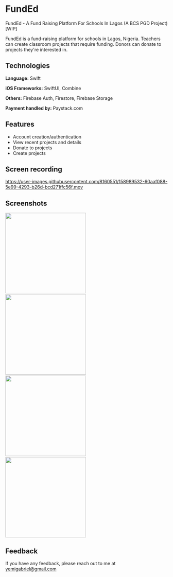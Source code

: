 # FundEd
FundEd - A Fund Raising Platform For Schools In Lagos (A BCS PGD Project) [WIP]

FundEd is a fund-raising platform for schools in Lagos, Nigeria. Teachers can create classroom projects that require funding. Donors can donate to projects they're interested in.



## Technologies

**Language:** Swift

**iOS Frameworks:** SwiftUI, Combine

**Others:** Firebase Auth, Firestore, Firebase Storage

**Payment handled by:** Paystack.com



## Features

- Account creation/authentication
- View recent projects and details
- Donate to projects
- Create projects



## Screen recording

https://user-images.githubusercontent.com/8160551/158989532-60aaf088-5e99-4293-b26d-bcd271ffc56f.mov





## Screenshots

<img src="https://drive.google.com/uc?export=view&id=170XfGM54GVvercNgNtzCmk5VwHkmZhoh" width="250"> &nbsp;&nbsp;&nbsp;&nbsp;&nbsp; <img src="https://drive.google.com/uc?export=view&id=1B2Tk5ZtQ9LqyO-O4tNkH8uvkXwuqOSRl" width="250"> &nbsp;&nbsp;&nbsp;&nbsp;&nbsp; <img src="https://drive.google.com/uc?export=view&id=19lHChU-MkZntpKcPK6cWbyEkR9UJAVrX" width="250"> &nbsp;&nbsp;&nbsp;&nbsp;&nbsp; <img src="https://drive.google.com/uc?export=view&id=1CPwmDFzWYIRPCYZYOKcheY1uCIN9V5S0" width="250">




## Feedback

If you have any feedback, please reach out to me at yemigabriel@gmail.com
